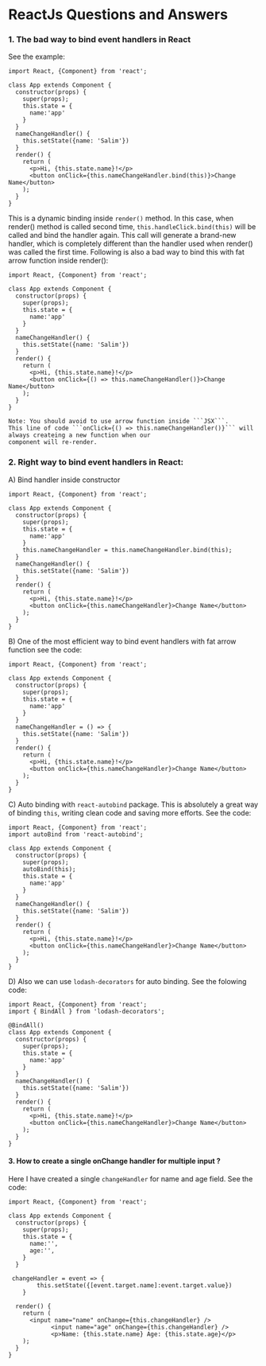 # ReactJs Questions and Answers
### 1. The bad way to bind event handlers in React
See the example:
```
import React, {Component} from 'react';

class App extends Component {
  constructor(props) {
    super(props);
    this.state = {
      name:'app'
    }
  }
  nameChangeHandler() {
    this.setState({name: 'Salim'})
  }
  render() {
    return (
      <p>Hi, {this.state.name}!</p>
      <button onClick={this.nameChangeHandler.bind(this)}>Change Name</button>
    );
  }
}
```
This is a dynamic binding inside ```render()``` method.
In this case, when render() method is called second time, ```this.handleClick.bind(this)``` will be called and bind the handler again. This call will generate a brand-new handler, which is completely different than the handler used when render() was called the first time.
Following is also a bad way to bind this with fat arrow function inside render():
```
import React, {Component} from 'react';

class App extends Component {
  constructor(props) {
    super(props);
    this.state = {
      name:'app'
    }
  }
  nameChangeHandler() {
    this.setState({name: 'Salim'})
  }
  render() {
    return (
      <p>Hi, {this.state.name}!</p>
      <button onClick={() => this.nameChangeHandler()}>Change Name</button>
    );
  }
}

Note: You should avoid to use arrow function inside ```JSX```. 
This line of code ```onClick={() => this.nameChangeHandler()}``` will always createing a new function when our 
component will re-render.
```
### 2. Right way to bind event handlers in React:

A) Bind handler inside constructor 
```
import React, {Component} from 'react';

class App extends Component {
  constructor(props) {
    super(props);
    this.state = {
      name:'app'
    }
    this.nameChangeHandler = this.nameChangeHandler.bind(this);
  }
  nameChangeHandler() {
    this.setState({name: 'Salim'})
  }
  render() {
    return (
      <p>Hi, {this.state.name}!</p>
      <button onClick={this.nameChangeHandler}>Change Name</button>
    );
  }
}
```
B) One of the most efficient way to bind event handlers with fat arrow function see the code:
```
import React, {Component} from 'react';

class App extends Component {
  constructor(props) {
    super(props);
    this.state = {
      name:'app'
    }
  }
  nameChangeHandler = () => {
    this.setState({name: 'Salim'})
  }
  render() {
    return (
      <p>Hi, {this.state.name}!</p>
      <button onClick={this.nameChangeHandler}>Change Name</button>
    );
  }
}
```
C) Auto binding with ```react-autobind``` package. This is absolutely a great way of binding ```this```, writing clean code and saving more efforts. See the code:
```
import React, {Component} from 'react';
import autoBind from 'react-autobind';

class App extends Component {
  constructor(props) {
    super(props);
    autoBind(this);
    this.state = {
      name:'app'
    }
  }
  nameChangeHandler() {
    this.setState({name: 'Salim'})
  }
  render() {
    return (
      <p>Hi, {this.state.name}!</p>
      <button onClick={this.nameChangeHandler}>Change Name</button>
    );
  }
}
``` 
D) Also we can use ```lodash-decorators``` for auto binding. See the folowing code:
```
import React, {Component} from 'react';
import { BindAll } from 'lodash-decorators';

@BindAll()
class App extends Component {
  constructor(props) {
    super(props);
    this.state = {
      name:'app'
    }
  }
  nameChangeHandler() {
    this.setState({name: 'Salim'})
  }
  render() {
    return (
      <p>Hi, {this.state.name}!</p>
      <button onClick={this.nameChangeHandler}>Change Name</button>
    );
  }
}
```
#### 3. How to create a single onChange handler for multiple input ?
Here I have created a single ```changeHandler``` for name and age field. See the code:
```
import React, {Component} from 'react';

class App extends Component {
  constructor(props) {
    super(props);
    this.state = {
      name:'',
      age:'',
    }
  }
  
 changeHandler = event => {
		this.setState({[event.target.name]:event.target.value})
	}
  
  render() {
    return (
      <input name="name" onChange={this.changeHandler} />
			<input name="age" onChange={this.changeHandler} />
			<p>Name: {this.state.name} Age: {this.state.age}</p>
    );
  }
}
```
